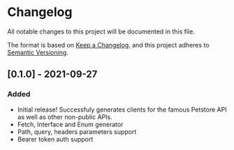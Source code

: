 # Changelog

All notable changes to this project will be documented in this file.

The format is based on [Keep a Changelog](https://keepachangelog.com/en/1.0.0/),
and this project adheres to [Semantic Versioning](https://semver.org/spec/v2.0.0.html).

## [0.1.0] - 2021-09-27

### Added

- Initial release! Successfuly generates clients for the famous Petstore API as well as other non-public APIs.
- Fetch, Interface and Enum generator
- Path, query, headers parameters support
- Bearer token auth support
